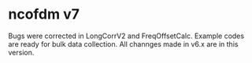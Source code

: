 # ncofdm v7
Bugs were corrected in LongCorrV2 and FreqOffsetCalc. Example codes are ready for bulk data collection. All channges made in v6.x are in this version. 
